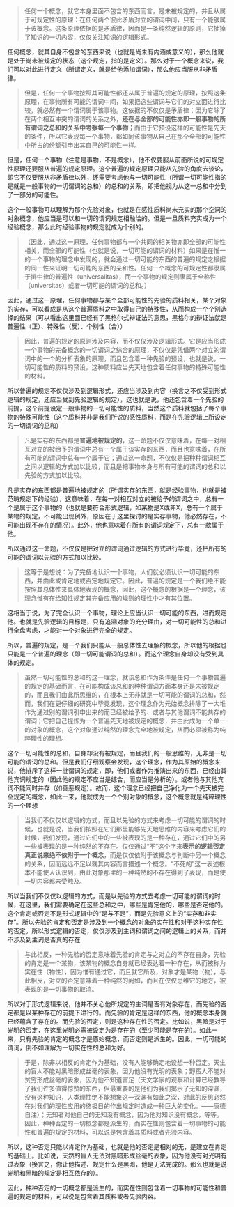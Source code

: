 <blockquote>任何一个概念，就它本身里面不包含的东西而言，是未被规定的，并且从属于可规定性的原理：在任何两个彼此矛盾对立的谓词中间，只有一个能够属于该概念。这条原理依据的是矛盾律，因而是一条纯然逻辑的原则，它抽掉了知识的一切内容，仅仅关注知识的逻辑形式。</blockquote><p>任何概念，就其自身不包含的东西来说（也就是尚未有内涵或意义的），那么他就是处于尚未被规定的状态（这个规定，指的是定义）。那么对于一个概念来说，我们可以对此进行定义（所谓定义，就是给他添加谓词），那么他应当服从非矛盾律。</p><blockquote>但是，任何一个事物按照其可能性都还从属于普遍的规定的原理，按照这条原理，在事物所有可能的谓词中间，如果把这些谓词与它们的对立面进行比较，就必然有一个谓词属于该事物。这依据的不仅仅是矛盾律；因为它除了在两个相互冲突的谓词的关系之外，<b>还在与全部的可能性亦即一般事物的所有谓词之总和的关系中考察每一个事物；</b>而由于它预设这样的可能性是先天的条件，所以它表现每一个事物，都如同该事物从自己在那个全部的可能性中所占的份额引申出其自己的可能性一样。</blockquote><p>但是，任何一个事物（注意是事物，不是概念），他不仅要服从前面所说的可规定性原理还要服从普遍的规定原理。这个普遍的规定原理只能从先验的角度去谈论，即它不仅要服从非矛盾律以外，还需要考虑他与一切可能性（所谓一切可能性指的是就是一般事物的一切谓词的总和）的总和的关系，即把他视为从这一总和中分到了一部分的可能性。</p><p>这个一般事物可以理解为那个先验对象，也就是在感性质料尚未充实的那个空洞的对象概念，他应当是可以和一切的谓词规定相融洽的。但是一旦质料充实成为一个经验概念，那么此时经验事物的规定就成为个别的。</p><blockquote>（因此，通过这一原理，任何事物都与一个共同的相关物亦即全部的可能性相关，而全部的可能性（也就是说，一切可能的谓词的材料）如果是在惟一的一个事物的理念中发现的，就会通过一切可能的东西的普遍的规定之根据的同一性来证明一切可能的东西的亲和性。任何一个概念的可规定性都隶属于排中律的普遍性（universalitas），而一个事物的规定则隶属于全称性（universitas）或者一切可能的谓词的总和。）</blockquote><p>因此，通过这一原理，任何事物都与某个全部可能性的先验的质料相关，某个对象的实存，可以看成是从这个普遍质料之中取得自己的特殊性，从而构成一个个别选择的结果（可以看出这里面已经有了黑格尔式辩证法的意思，黑格尔的辩证法就是普遍性（正）、特殊性（反）、个别性（合））</p><blockquote>因此，普遍的规定的原则涉及内容，而不仅仅涉及逻辑形式。它是应当形成一个事物的完备概念的一切谓词之综合的原理，不仅仅是凭借两个对立的谓词中的一个的分析表象的原理，而且包含着一种先验的预设，也就是说，一切可能性的质料的预设，这种质料应当先天地包含着任何事物的特殊可能性的材料。</blockquote><p>所以普遍的规定不仅仅涉及到逻辑形式，还应当涉及到内容（换言之不仅受到形式逻辑的规定，还应当受到先验逻辑的规定），这也就是说，他还包含着一个先验的前提，这个前提设定一般事物的一切可能性的质料，当然这个质料就包括了每个事物的特殊可能性（这个质料并非是我们所说的感性质料，而是在先验逻辑上所设定的一切谓词的总和）</p><blockquote>凡是实存的东西都是<b>普遍地被规定的</b>，这一命题不仅仅意味着，在每一对相互对立的被给予的谓词中总有一个属于该实存的东西，而且也意味着，在所有可能的谓词中总有一个属于它；通过这一命题，不仅仅是把种种谓词相互之间以逻辑的方式加以比较，而且是把事物本身与所有可能的谓词的总和以先验的方式加以比较。</blockquote><p>凡是实存的东西都是普遍地被规定的（所谓实存的东西，就是经验事物，也就是被范畴规定下的经验），这意味着，在每一对相互对立的被给予的谓词之中，总有一个是属于这个事物的（也就是要符合形式逻辑，如某物是X或非X，总有一个属于某物的规定，不可能出现例外，原因在于这里探讨的是实存事物，他必然存在，不可能出现不存在的情况）。此外，他也意味着在所有的谓词规定下，总有一款属于他。</p><p>所以通过这一命题，不仅仅是把对立的谓词通过逻辑的方式进行毕竟，还把所有的可能的谓词以先验的方式加以比较。</p><blockquote>这等于是想说：为了完备地认识一个事物，人们就必须认识一切可能的东西，并由此或肯定地或否定地规定它。因此，普遍的规定是一个我们绝不能按照其总体性来具体地表现的概念，因此，这个概念的根据是一个理念，该理念惟有在给知性规定其完备应用的规则的理性中才有其位置。</blockquote><p>这相当于说，为了完全认识一个事物，理论上应当认识一切可能的东西，进而规定他。也就是先验逻辑的目标是，只有追溯对象的充分理由，对一切可能性的总和进行全盘考虑，才能对一个对象进行完全的规定。</p><p>所以，普遍的规定，是一个我们只能从一般总体性去理解的概念，所以他的根据也只能是一个普遍的理念（即一切可能谓词的总和）。而这个理念自身却没有受到具体的规定。</p><blockquote>虽然一切可能性的总和的这一理念，就该总和作为条件是任何一个事物普遍的规定的基础而言，在可能构成该总和的种种谓词方面本身还是未被规定的，而且我们由此所思维的，在根本上无非就是一切可能的谓词的总和，然而，我们在更仔细的研究中毕竟发现，这个理念作为元始概念排除了一大堆作为通过别的谓词引申出来的而已经被给予的、或者与其他谓词不能共存的谓词；它把自己提炼为一个普遍先天地被规定的概念，并由此成为一个单一的对象的概念，这个对象通过纯然的理念完全地被规定，从而必须被称为纯粹理性的理想。</blockquote><p>这个一切可能性的总和，自身却没有被规定，而且我们的一般思维的，无非是一切可能的谓词的总和。但是我们仔细观察会发现，这个理念，作为其原始的概念来说，他排斥了这样一批谓词的规定，即，他们或者作为推演出来的东西，已经由其他宾词规定的（因此他的规定不应当是综合，而应当是分析的）。或者他与其他宾词不能同时并存（如善恶规定）。故而，这个理念已经把自己净化为一个先天被完全规定的概念，如此一来，他就成为一个个别对象的概念，这个概念就是纯粹理性的一个理想</p><blockquote>当我们不仅仅以逻辑的方式，而且以先验的方式来考虑一切可能的谓词的时候，也就是说，当我们按照在它们那里能够先天地思维的内容来考虑它们的时候，我们发现，通过它们中的一些被表现的是一种存在，通过它们中的另一些被表现的是一种纯然的不存在。仅仅通过“不”这个字来<b>表示的逻辑否定真正说来绝不依附于一个概念</b>，而是仅仅依附于该概念与判断中另一个概念的关系，因而远远不足以就其内容而言描述一个概念。“不死的”这一表述根本不能使人认识到，由此对象那里的一种纯然的不存在得到了表现，而是使一切内容都未受触及。</blockquote><p>所以当我们不仅仅以逻辑的方式，而是以先验的方式去考虑一切可能的谓词的时候，在这里，我们需要确定在这些总和之中，哪些是肯定他的，哪些是否定他的。这个肯定或否定不是形式逻辑中的“是与不是”，而是先验意义上的“实存和非实存”。所以先验的肯定和否定是涉及到一个概念的对象的实在性和对于这种实在性的否定。所以形式逻辑的否定，仅仅涉及到主词和谓词之间的逻辑上的关系，而并不涉及到主词是否真的存在</p><blockquote>与此相反，一种先验的否定意味着先验的肯定与之对立的不存在自身，先验的肯定是一个某物，该某物的概念自身就已经表达着一种存在，从而被称为实在性（物性），因为惟有通过它，而且就它所及，对象才是某物（物），与此相反，对立的否定意味着一种纯然的阙如，而且在仅仅思维它的地方，被表现的是一切事物的取消。</blockquote><p>所以对于形式逻辑来说，他并不关心他所规定的主词是否有对象存在，而先验的否定都是以某种存在的前提下进行的。而先验的肯定是这样的东西，他的概念本身就已经蕴含了存在的。而先验的否定，则是这种存在性的否定。比如说，黑暗是对于光明的否定，在这里光明必需被设定为是存在的（至少可能是存在的）。如此一来，只有先验的肯定的概念才是原始概念，而否定则是派生的。因此，一切可能的谓词，倒不如理解为一切实在性的总和为好。</p><blockquote>于是，除非以相反的肯定作为基础，没有人能够确定地设想一种否定。天生的盲人不能对黑暗形成丝毫的表象，因为他没有光明的表象；野蛮人不能对贫穷形成丝毫的表象，因为他不知道富足（天文学家的观察和计算已经教导了我们许多值得惊赞的东西，但最重要的是他们为我们揭示了无知的深渊，没有这种知识，人类理性绝不能想象这一深渊有如此之深，对此的反思必然在对我们的理性应用的终极目的作出规定时造成一种巨大的变化。——康德自注）；无知者对他自己的无知没有概念，因为他对知识没有概念，等等。因此，种种否定的一切概念都是派生的，而实在性则包含着一切事物的可能性和普遍的规定的材料，可以说是包含着其质料或者先验内容。</blockquote><p>所以，这种否定只能以肯定作为基础，也就是他的否定是相对的无，是建立在肯定的基础上。比如说，天然的盲人无法对黑暗形成丝毫的表象，因为他没有对光明有过表象（换言之，你让他描述、规定什么是黑暗，他是无法完成的。那么也就是说光明和黑暗的规定是相互依存的）。</p><p>因此，种种否定的一切概念都是派生的，而实在性则包含着一切事物的可能性和普遍的规定的材料，可以说是包含着其质料或者先验内容。</p><p></p>